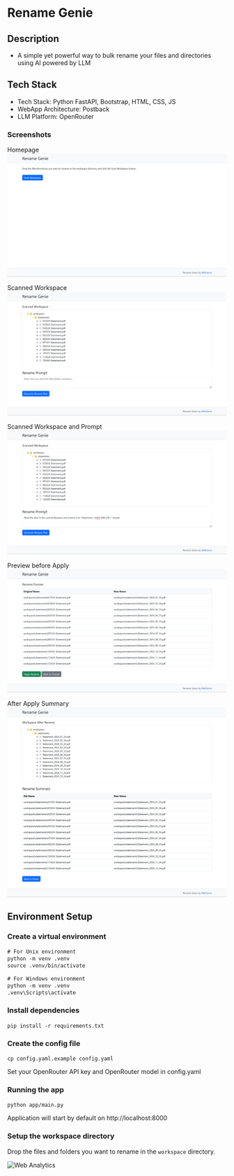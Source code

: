 # Rename Genie

## Description
- A simple yet powerful way to bulk rename your files and directories using AI powered by LLM

## Tech Stack
- Tech Stack: Python FastAPI, Bootstrap, HTML, CSS, JS
- WebApp Architecture: Postback
- LLM Platform: OpenRouter

### Screenshots

Homepage ![Rename Genie - Home](./screenshots/rename_genie1.png)

Scanned Workspace ![Rename Genie - Scanned Workspace](./screenshots/rename_genie2.png)

Scanned Workspace and Prompt ![Rename Genie - Scanned Workspace and Prompt](./screenshots/rename_genie3.png)

Preview before Apply ![Rename Genie - Preview before Apply](./screenshots/rename_genie4.png)

After Apply Summary ![Rename Genie - After Apply Summary](./screenshots/rename_genie5.png)

## Environment Setup

### Create a virtual environment
```
# For Unix environment
python -m venv .venv
source .venv/bin/activate
```

```
# For Windows environment
python -m venv .venv
.venv\Scripts\activate
```

### Install dependencies
```
pip install -r requirements.txt
```

### Create the config file
```
cp config.yaml.example config.yaml
```
Set your OpenRouter API key and OpenRouter model in config.yaml

### Running the app
```
python app/main.py
```

Application will start by default on http://localhost:8000

### Setup the workspace directory
Drop the files and folders you want to rename in the `workspace` directory.


<img
class="statcounter"
src="https://c.statcounter.com/13168253/0/cc301633/1/"
alt="Web Analytics"
/>
